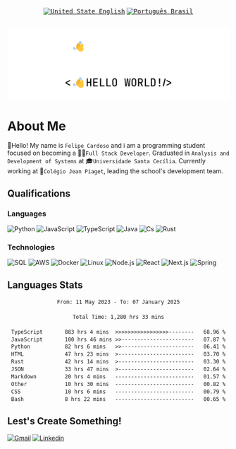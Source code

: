 <div align='center'>
 <a href='https://github.com/imLymei/imLymei/blob/main/README.md'><kbd><img title="United States English" alt="United State English" src="https://cdn.statically.io/gh/hjnilsson/country-flags/master/svg/us.svg" width="22"></kbd></a>
 <a href='https://github.com/imLymei/imLymei/blob/main/README_PT_BR.md'><kbd><img title="Português Brasil" alt="Português Brasil" src="https://cdn.statically.io/gh/hjnilsson/country-flags/master/svg/br.svg" width="22"></kbd></a>
</div>

<br/>

![Hello World Dark Mode](./src/hello_world_dark.png#gh-dark-mode-only)
![Hello World Light Mode](./src/hello_world_light.png#gh-light-mode-only)

# About Me

👋Hello! My name is `Felipe Cardoso` and i am a programming student focused on becoming a 🧑‍💻`Full Stack Developer`.
Graduated in `Analysis and Development of Systems` at 🎓`Universidade Santa Cecília`. Currently working at 🏫`Colégio Jean Piaget`, leading the school's development team.

## Qualifications

### Languages
 
![Python](https://img.shields.io/badge/-Python-000?&logo=Python)
![JavaScript](https://img.shields.io/badge/-JavaScript-000?&logo=JavaScript)
![TypeScript](https://img.shields.io/badge/-TypeScript-000?&logo=TypeScript)
![Java](https://img.shields.io/badge/-Java-000?&logo=openjdk)
![Cs](https://img.shields.io/badge/-C%23-000?&logo=c%23)
![Rust](https://img.shields.io/badge/-Rust-000?&logo=rust)

### Technologies

![SQL](https://img.shields.io/badge/-SQL-000?&logo=MySQL)
![AWS](https://img.shields.io/badge/-AWS-000?&logo=Amazon-AWS&logoColor=F90)
![Docker](https://img.shields.io/badge/-Docker-000?&logo=Docker)
![Linux](https://img.shields.io/badge/-Linux-000?&logo=Linux)
![Node.js](https://img.shields.io/badge/-Node.js-000?&logo=node.js)
![React](https://img.shields.io/badge/-React-000?&logo=React)
![Next.js](https://img.shields.io/badge/-Next.js-000?&logo=Next.js)
![Spring](https://img.shields.io/badge/-Spring-000?&logo=Spring)

## Languages Stats

<div align="center">

<!--START_SECTION:waka-->

```txt
From: 11 May 2023 - To: 07 January 2025

Total Time: 1,280 hrs 33 mins

TypeScript       883 hrs 4 mins  >>>>>>>>>>>>>>>>>--------   68.96 %
JavaScript       100 hrs 46 mins >>-----------------------   07.87 %
Python           82 hrs 6 mins   >>-----------------------   06.41 %
HTML             47 hrs 23 mins  >------------------------   03.70 %
Rust             42 hrs 14 mins  >------------------------   03.30 %
JSON             33 hrs 47 mins  >------------------------   02.64 %
Markdown         20 hrs 4 mins   -------------------------   01.57 %
Other            10 hrs 30 mins  -------------------------   00.82 %
CSS              10 hrs 6 mins   -------------------------   00.79 %
Bash             8 hrs 22 mins   -------------------------   00.65 %
```

<!--END_SECTION:waka-->
 
</div>

## Lest's Create Something!
  
[![Gmail](https://img.shields.io/badge/-Gmail-000?&logo=Gmail)](mailto:lymeicontato@gmail.com)
[![Linkedin](https://img.shields.io/badge/-Linkedin-000?&logo=Linkedin)](https://www.linkedin.com/in/felipe-brito-b94721239)
